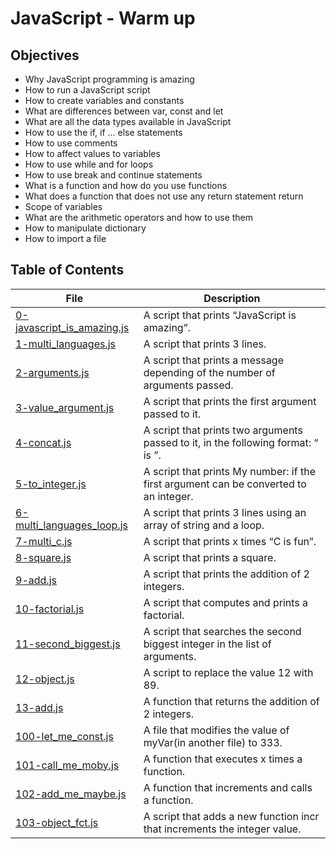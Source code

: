 # JavaScript - Warm up
## Objectives
- Why JavaScript programming is amazing
- How to run a JavaScript script
- How to create variables and constants
- What are differences between var, const and let
- What are all the data types available in JavaScript
- How to use the if, if ... else statements
- How to use comments
- How to affect values to variables
- How to use while and for loops
- How to use break and continue statements
- What is a function and how do you use functions
- What does a function that does not use any return statement return
- Scope of variables
- What are the arithmetic operators and how to use them
- How to manipulate dictionary
- How to import a file
## Table of Contents
File | Description
---- | -----------
[0-javascript_is_amazing.js](./0-javascript_is_amazing.js) | A script that prints “JavaScript is amazing”.
[1-multi_languages.js](./1-multi_languages.js) | A script that prints 3 lines.
[2-arguments.js](./2-arguments.js) | A script that prints a message depending of the number of arguments passed.
[3-value_argument.js](./3-value_argument.js) | A script that prints the first argument passed to it.
[4-concat.js](./4-concat.js) | A script that prints two arguments passed to it, in the following format: “ is ”.
[5-to_integer.js](./5-to_integer.js) | A script that prints My number: <first argument converted in integer> if the first argument can be converted to an integer.
[6-multi_languages_loop.js](./6-multi_languages_loop.js) | A script that prints 3 lines using an array of string and a loop.
[7-multi_c.js](./7-multi_c.js) | A script that prints x times “C is fun”.
[8-square.js](./8-square.js) | A script that prints a square.
[9-add.js](./9-add.js) | A script that prints the addition of 2 integers.
[10-factorial.js](./10-factorial.js) | A script that computes and prints a factorial.
[11-second_biggest.js](./11-second_biggest.js) | A script that searches the second biggest integer in the list of arguments.
[12-object.js](./12-object.js) | A script to replace the value 12 with 89.
[13-add.js](./13-add.js) | A function that returns the addition of 2 integers.
[100-let_me_const.js](./100-let_me_const.js) | A file that modifies the value of myVar(in another file) to 333.
[101-call_me_moby.js](./101-call_me_moby.js) | A function that executes x times a function.
[102-add_me_maybe.js](./102-add_me_maybe.js) | A function that increments and calls a function.
[103-object_fct.js](./103-object_fct.js) | A script that adds a new function incr that increments the integer value.
